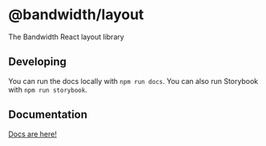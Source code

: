 # @bandwidth/layout

The Bandwidth React layout library

## Developing

You can run the docs locally with `npm run docs`. You can also run Storybook with `npm run storybook`.

## Documentation

[Docs are here!](http://dev.bandwidth.com/shared-components/layouts/#/)
